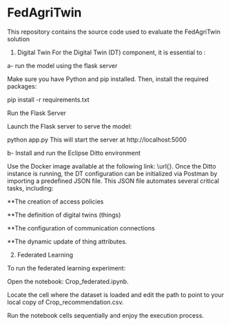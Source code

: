 # FedAgriTwin
This repository contains the source code used to evaluate the FedAgriTwin solution
1) Digital Twin
For the Digital Twin (DT) component, it is essential to :

a-  run the model using the flask server

Make sure you have Python and pip installed. Then, install the required packages:

pip install -r requirements.txt

Run the Flask Server

Launch the Flask server to serve the model:

python app.py
This will start the server at http://localhost:5000

b-   Install and run the Eclipse Ditto environment 

Use the Docker image available at the following link: \url{<insert-link-here>}.
 Once the Ditto instance is running, the DT configuration can be initialized via Postman by importing a predefined JSON file. This JSON file automates several critical tasks, including:
 
**The creation of access policies

**The definition of digital twins (things)

**The configuration of communication connections

**The dynamic update of thing attributes.


2) Federated Learning
   
To run the federated learning experiment:

Open the notebook: Crop_federated.ipynb.

Locate the cell where the dataset is loaded and edit the path to point to your local copy of Crop_recommendation.csv.

Run the notebook cells sequentially and enjoy the execution process.


